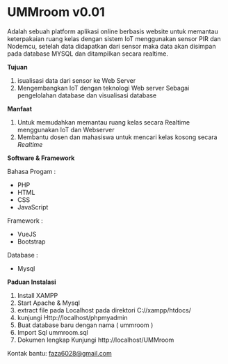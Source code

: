 # UMMroom v0.01
Adalah sebuah platform aplikasi online berbasis website untuk memantau keterpakaian ruang kelas dengan sistem IoT menggunakan sensor PIR dan Nodemcu, setelah data didapatkan dari sensor maka data akan disimpan pada database MYSQL dan ditampilkan secara realtime.

<b>Tujuan</b>
1. isualisasi data dari sensor ke Web Server
2. Mengembangkan IoT dengan teknologi Web server Sebagai pengelolahan database dan visualisasi database

<b>Manfaat</b>
1. Untuk memudahkan memantau ruang kelas secara Realtime menggunakan IoT dan Webserver
2. Membantu dosen dan mahasiswa untuk mencari kelas kosong secara <i>Realtime</i>

<b>Software & Framework</b>
<p>Bahasa Progam :</p>
<ul>
  <li>PHP</li>
  <li>HTML</li>
  <li>CSS</li>
  <li>JavaScript</li>
</ul>
<p>Framework :</p>
<ul>
  <li>VueJS</li>
  <li>Bootstrap</li>
</ul>
<p>Database :</p>
<ul>
  <li>Mysql</li>
</ul>


<b>Paduan Instalasi</b>
1. Install XAMPP
2. Start Apache & Mysql
3. extract file pada Localhost pada direktori C://xampp/htdocs/
4. kunjungi Http://localhost/phpmyadmin
5. Buat database baru dengan nama ( ummroom )
6. Import Sql ummroom.sql
7. Dokumen lengkap Kunjungi http://localhost/UMMroom


Kontak bantu: faza6028@gmail.com
